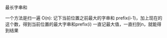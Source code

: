 最长字串和

一个方法是扫一遍 O(n):
记下当前位置之前最大的字串和 prefix(i-1)，加上现在的这个数，得到当前位置的最大字串和prefix(i)
一直记最大值，一直扫到n，就能得到结果

